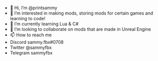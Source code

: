 - 👋 Hi, I’m @printsammy
- 👀 I’m interested in making mods, storing mods for certain games and learning to code!
- 🌱 I’m currently learning Lua & C#
- 💞️ I’m looking to collaborate on mods that are made in Unreal Engine
- 📫 How to reach me 
- Discord
sammy.fbx#0708
- Twitter
@sammyfbx
- Telegram
sammyfbx

<!---
printsammy/printsammy is a ✨ special ✨ repository because its `README.md` (this file) appears on your GitHub profile.
You can click the Preview link to take a look at your changes.
--->
